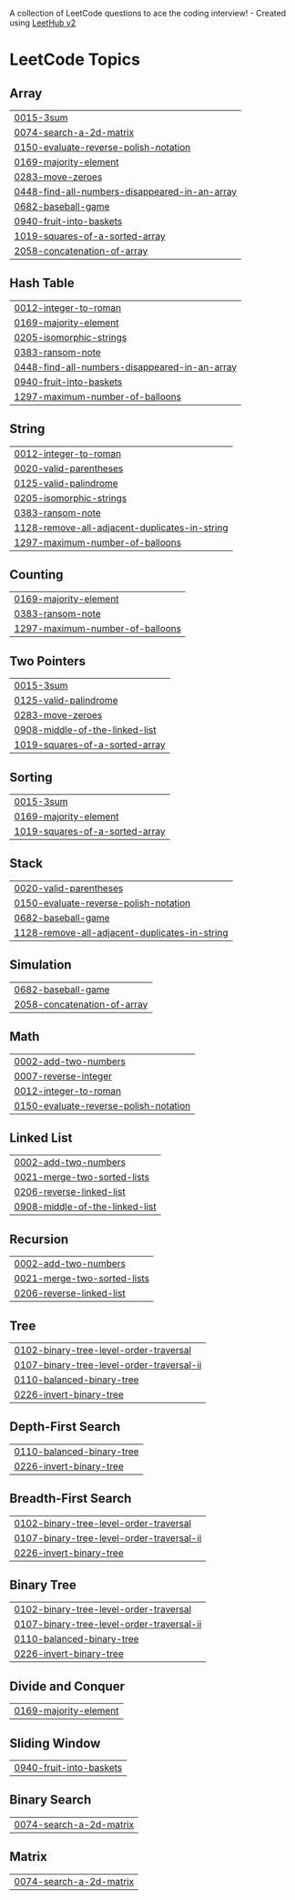A collection of LeetCode questions to ace the coding interview! - Created using [LeetHub v2](https://github.com/arunbhardwaj/LeetHub-2.0)
<!---LeetCode Topics Start-->
# LeetCode Topics
## Array
|  |
| ------- |
| [0015-3sum](https://github.com/Om-1004/Leetcode/tree/master/0015-3sum) |
| [0074-search-a-2d-matrix](https://github.com/Om-1004/Leetcode/tree/master/0074-search-a-2d-matrix) |
| [0150-evaluate-reverse-polish-notation](https://github.com/Om-1004/Leetcode/tree/master/0150-evaluate-reverse-polish-notation) |
| [0169-majority-element](https://github.com/Om-1004/Leetcode/tree/master/0169-majority-element) |
| [0283-move-zeroes](https://github.com/Om-1004/Leetcode/tree/master/0283-move-zeroes) |
| [0448-find-all-numbers-disappeared-in-an-array](https://github.com/Om-1004/Leetcode/tree/master/0448-find-all-numbers-disappeared-in-an-array) |
| [0682-baseball-game](https://github.com/Om-1004/Leetcode/tree/master/0682-baseball-game) |
| [0940-fruit-into-baskets](https://github.com/Om-1004/Leetcode/tree/master/0940-fruit-into-baskets) |
| [1019-squares-of-a-sorted-array](https://github.com/Om-1004/Leetcode/tree/master/1019-squares-of-a-sorted-array) |
| [2058-concatenation-of-array](https://github.com/Om-1004/Leetcode/tree/master/2058-concatenation-of-array) |
## Hash Table
|  |
| ------- |
| [0012-integer-to-roman](https://github.com/Om-1004/Leetcode/tree/master/0012-integer-to-roman) |
| [0169-majority-element](https://github.com/Om-1004/Leetcode/tree/master/0169-majority-element) |
| [0205-isomorphic-strings](https://github.com/Om-1004/Leetcode/tree/master/0205-isomorphic-strings) |
| [0383-ransom-note](https://github.com/Om-1004/Leetcode/tree/master/0383-ransom-note) |
| [0448-find-all-numbers-disappeared-in-an-array](https://github.com/Om-1004/Leetcode/tree/master/0448-find-all-numbers-disappeared-in-an-array) |
| [0940-fruit-into-baskets](https://github.com/Om-1004/Leetcode/tree/master/0940-fruit-into-baskets) |
| [1297-maximum-number-of-balloons](https://github.com/Om-1004/Leetcode/tree/master/1297-maximum-number-of-balloons) |
## String
|  |
| ------- |
| [0012-integer-to-roman](https://github.com/Om-1004/Leetcode/tree/master/0012-integer-to-roman) |
| [0020-valid-parentheses](https://github.com/Om-1004/Leetcode/tree/master/0020-valid-parentheses) |
| [0125-valid-palindrome](https://github.com/Om-1004/Leetcode/tree/master/0125-valid-palindrome) |
| [0205-isomorphic-strings](https://github.com/Om-1004/Leetcode/tree/master/0205-isomorphic-strings) |
| [0383-ransom-note](https://github.com/Om-1004/Leetcode/tree/master/0383-ransom-note) |
| [1128-remove-all-adjacent-duplicates-in-string](https://github.com/Om-1004/Leetcode/tree/master/1128-remove-all-adjacent-duplicates-in-string) |
| [1297-maximum-number-of-balloons](https://github.com/Om-1004/Leetcode/tree/master/1297-maximum-number-of-balloons) |
## Counting
|  |
| ------- |
| [0169-majority-element](https://github.com/Om-1004/Leetcode/tree/master/0169-majority-element) |
| [0383-ransom-note](https://github.com/Om-1004/Leetcode/tree/master/0383-ransom-note) |
| [1297-maximum-number-of-balloons](https://github.com/Om-1004/Leetcode/tree/master/1297-maximum-number-of-balloons) |
## Two Pointers
|  |
| ------- |
| [0015-3sum](https://github.com/Om-1004/Leetcode/tree/master/0015-3sum) |
| [0125-valid-palindrome](https://github.com/Om-1004/Leetcode/tree/master/0125-valid-palindrome) |
| [0283-move-zeroes](https://github.com/Om-1004/Leetcode/tree/master/0283-move-zeroes) |
| [0908-middle-of-the-linked-list](https://github.com/Om-1004/Leetcode/tree/master/0908-middle-of-the-linked-list) |
| [1019-squares-of-a-sorted-array](https://github.com/Om-1004/Leetcode/tree/master/1019-squares-of-a-sorted-array) |
## Sorting
|  |
| ------- |
| [0015-3sum](https://github.com/Om-1004/Leetcode/tree/master/0015-3sum) |
| [0169-majority-element](https://github.com/Om-1004/Leetcode/tree/master/0169-majority-element) |
| [1019-squares-of-a-sorted-array](https://github.com/Om-1004/Leetcode/tree/master/1019-squares-of-a-sorted-array) |
## Stack
|  |
| ------- |
| [0020-valid-parentheses](https://github.com/Om-1004/Leetcode/tree/master/0020-valid-parentheses) |
| [0150-evaluate-reverse-polish-notation](https://github.com/Om-1004/Leetcode/tree/master/0150-evaluate-reverse-polish-notation) |
| [0682-baseball-game](https://github.com/Om-1004/Leetcode/tree/master/0682-baseball-game) |
| [1128-remove-all-adjacent-duplicates-in-string](https://github.com/Om-1004/Leetcode/tree/master/1128-remove-all-adjacent-duplicates-in-string) |
## Simulation
|  |
| ------- |
| [0682-baseball-game](https://github.com/Om-1004/Leetcode/tree/master/0682-baseball-game) |
| [2058-concatenation-of-array](https://github.com/Om-1004/Leetcode/tree/master/2058-concatenation-of-array) |
## Math
|  |
| ------- |
| [0002-add-two-numbers](https://github.com/Om-1004/Leetcode/tree/master/0002-add-two-numbers) |
| [0007-reverse-integer](https://github.com/Om-1004/Leetcode/tree/master/0007-reverse-integer) |
| [0012-integer-to-roman](https://github.com/Om-1004/Leetcode/tree/master/0012-integer-to-roman) |
| [0150-evaluate-reverse-polish-notation](https://github.com/Om-1004/Leetcode/tree/master/0150-evaluate-reverse-polish-notation) |
## Linked List
|  |
| ------- |
| [0002-add-two-numbers](https://github.com/Om-1004/Leetcode/tree/master/0002-add-two-numbers) |
| [0021-merge-two-sorted-lists](https://github.com/Om-1004/Leetcode/tree/master/0021-merge-two-sorted-lists) |
| [0206-reverse-linked-list](https://github.com/Om-1004/Leetcode/tree/master/0206-reverse-linked-list) |
| [0908-middle-of-the-linked-list](https://github.com/Om-1004/Leetcode/tree/master/0908-middle-of-the-linked-list) |
## Recursion
|  |
| ------- |
| [0002-add-two-numbers](https://github.com/Om-1004/Leetcode/tree/master/0002-add-two-numbers) |
| [0021-merge-two-sorted-lists](https://github.com/Om-1004/Leetcode/tree/master/0021-merge-two-sorted-lists) |
| [0206-reverse-linked-list](https://github.com/Om-1004/Leetcode/tree/master/0206-reverse-linked-list) |
## Tree
|  |
| ------- |
| [0102-binary-tree-level-order-traversal](https://github.com/Om-1004/Leetcode/tree/master/0102-binary-tree-level-order-traversal) |
| [0107-binary-tree-level-order-traversal-ii](https://github.com/Om-1004/Leetcode/tree/master/0107-binary-tree-level-order-traversal-ii) |
| [0110-balanced-binary-tree](https://github.com/Om-1004/Leetcode/tree/master/0110-balanced-binary-tree) |
| [0226-invert-binary-tree](https://github.com/Om-1004/Leetcode/tree/master/0226-invert-binary-tree) |
## Depth-First Search
|  |
| ------- |
| [0110-balanced-binary-tree](https://github.com/Om-1004/Leetcode/tree/master/0110-balanced-binary-tree) |
| [0226-invert-binary-tree](https://github.com/Om-1004/Leetcode/tree/master/0226-invert-binary-tree) |
## Breadth-First Search
|  |
| ------- |
| [0102-binary-tree-level-order-traversal](https://github.com/Om-1004/Leetcode/tree/master/0102-binary-tree-level-order-traversal) |
| [0107-binary-tree-level-order-traversal-ii](https://github.com/Om-1004/Leetcode/tree/master/0107-binary-tree-level-order-traversal-ii) |
| [0226-invert-binary-tree](https://github.com/Om-1004/Leetcode/tree/master/0226-invert-binary-tree) |
## Binary Tree
|  |
| ------- |
| [0102-binary-tree-level-order-traversal](https://github.com/Om-1004/Leetcode/tree/master/0102-binary-tree-level-order-traversal) |
| [0107-binary-tree-level-order-traversal-ii](https://github.com/Om-1004/Leetcode/tree/master/0107-binary-tree-level-order-traversal-ii) |
| [0110-balanced-binary-tree](https://github.com/Om-1004/Leetcode/tree/master/0110-balanced-binary-tree) |
| [0226-invert-binary-tree](https://github.com/Om-1004/Leetcode/tree/master/0226-invert-binary-tree) |
## Divide and Conquer
|  |
| ------- |
| [0169-majority-element](https://github.com/Om-1004/Leetcode/tree/master/0169-majority-element) |
## Sliding Window
|  |
| ------- |
| [0940-fruit-into-baskets](https://github.com/Om-1004/Leetcode/tree/master/0940-fruit-into-baskets) |
## Binary Search
|  |
| ------- |
| [0074-search-a-2d-matrix](https://github.com/Om-1004/Leetcode/tree/master/0074-search-a-2d-matrix) |
## Matrix
|  |
| ------- |
| [0074-search-a-2d-matrix](https://github.com/Om-1004/Leetcode/tree/master/0074-search-a-2d-matrix) |
<!---LeetCode Topics End-->